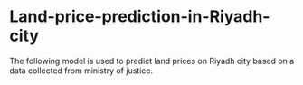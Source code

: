 # Land-price-prediction-in-Riyadh-city

The following model is used to predict land prices on Riyadh city based on a data collected from ministry of justice.
